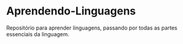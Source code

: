 # Aprendendo-Linguagens
Repositório para aprender linguagens, passando por todas as partes essenciais da linguagem.
